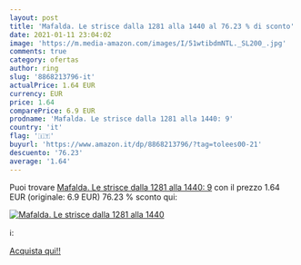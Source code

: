```yaml
---
layout: post
title: 'Mafalda. Le strisce dalla 1281 alla 1440 al 76.23 % di sconto'
date: 2021-01-11 23:04:02
image: 'https://m.media-amazon.com/images/I/51wtibdmNTL._SL200_.jpg'
comments: true
category: ofertas
author: ring
slug: '8868213796-it'
actualPrice: 1.64 EUR
currency: EUR
price: 1.64
comparePrice: 6.9 EUR
prodname: 'Mafalda. Le strisce dalla 1281 alla 1440: 9'
country: 'it'
flag: '🇮🇹'
buyurl: 'https://www.amazon.it/dp/8868213796/?tag=tolees00-21'
descuento: '76.23'
average: '1.64'
---
```


Puoi trovare [Mafalda. Le strisce dalla 1281 alla 1440: 9](https://www.amazon.it/dp/8868213796/?tag=tolees00-21) con il prezzo 1.64 EUR (originale: 6.9 EUR) 76.23 % sconto qui:

[![Mafalda. Le strisce dalla 1281 alla 1440](https://m.media-amazon.com/images/I/51wtibdmNTL._SL200_.jpg)](https://www.amazon.it/dp/8868213796/?tag=tolees00-21)

ℹ️:


[Acquista qui!!](https://www.amazon.it/dp/8868213796/?tag=tolees00-21)
